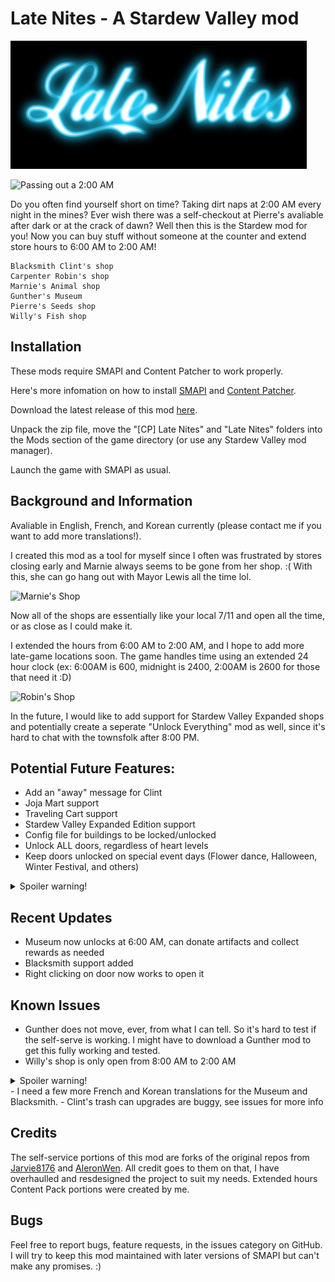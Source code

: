 # Late Nites - A Stardew Valley mod

![Late Nites](/media/latenites.png)

![Passing out a 2:00 AM](/media/two_am.gif)

Do you often find yourself short on time? Taking dirt naps at 2:00 AM every night in the mines?
Ever wish there was a self-checkout at Pierre's avaliable after dark or at the crack of dawn? Well then this
is the Stardew mod for you!
Now you can buy stuff without someone at the counter and extend store hours to 6:00 AM to 2:00 AM!

    Blacksmith Clint's shop
    Carpenter Robin's shop
    Marnie's Animal shop
    Gunther's Museum
    Pierre's Seeds shop
    Willy's Fish shop

## Installation

These mods require SMAPI and Content Patcher to work properly.

Here's more infomation on how to install [SMAPI](https://stardewvalleywiki.com/Modding:Player_Guide/Getting_Started) and [Content Patcher](https://www.nexusmods.com/stardewvalley/mods/1915).

Download the latest release of this mod [here](https://github.com/montgomerysamantha/LateNites/releases/).

Unpack the zip file, move the "[CP] Late Nites" and "Late Nites" folders into the Mods section of the game directory (or use any Stardew Valley mod manager).

Launch the game with SMAPI as usual.

## Background and Information

Avaliable in English, French, and Korean currently (please contact me if you want to add more translations!).

I created this mod as a tool for myself since I often was frustrated by stores closing early and Marnie always seems to be gone from her shop. :(
With this, she can go hang out with Mayor Lewis all the time lol.

![Marnie's Shop](/media/marnies.gif)

Now all of the shops are essentially like your local 7/11 and open all the time, or as close as I could make it.

I extended the hours from 6:00 AM to 2:00 AM, and I hope to add more late-game locations soon.
The game handles time using an extended 24 hour clock (ex: 6:00AM is 600, midnight is 2400, 2:00AM is 2600 for those that need it :D)

![Robin's Shop](/media/robins.gif)

In the future, I would like to add support for Stardew Valley Expanded shops and potentially create a seperate "Unlock Everything" mod as well, since it's
hard to chat with the townsfolk after 8:00 PM.

## Potential Future Features:
- Add an "away" message for Clint
- Joja Mart support
- Traveling Cart support
- Stardew Valley Expanded Edition support
- Config file for buildings to be locked/unlocked
- Unlock ALL doors, regardless of heart levels
- Keep doors unlocked on special event days (Flower dance, Halloween, Winter Festival, and others)
<details>
  <summary>Spoiler warning!</summary>
    Add support for late game locations like:
    - Sandy's shop
    - Ginger Island
</details>

## Recent Updates
- Museum now unlocks at 6:00 AM, can donate artifacts and collect rewards as needed
- Blacksmith support added
- Right clicking on door now works to open it

## Known Issues
- Gunther does not move, ever, from what I can tell. So it's hard to test if the self-serve is working. I might have to download a Gunther mod to get this
fully working and tested.
- Willy's shop is only open from 8:00 AM to 2:00 AM
<details>
  <summary>Spoiler warning!</summary>

  I think this is a late game problem. Once you unlock the island, WIlly changes his hours to 8:00 AM for boat rides. This is probably what caused the change.

</details>
- I need a few more French and Korean translations for the Museum and Blacksmith.
- Clint's trash can upgrades are buggy, see issues for more info

## Credits

The self-service portions of this mod are forks of the original repos from [Jarvie8176](https://github.com/Jarvie8176) and [AleronWen](https://github.com/AleronWen/StardewMods).
All credit goes to them on that, I have overhaulled and resdesigned the project to suit my needs.
Extended hours Content Pack portions were created by me.

## Bugs
Feel free to report bugs, feature requests, in the issues category on GitHub. I will try to keep this mod maintained with later versions of SMAPI but can't make any promises. :)
